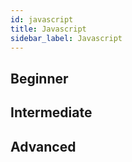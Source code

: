```yaml
---
id: javascript
title: Javascript
sidebar_label: Javascript
---
```


## Beginner

## Intermediate

## Advanced
